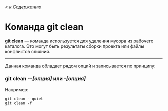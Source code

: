 ###### [< к Содержанию](/readme.md)

# Команда **git clean**

**git clean** — команда используется для удаления мусора из рабочего каталога. Это могут быть результаты сборки проекта или файлы конфликтов слияний.

---

Данная команда обладает рядом опций и записывается по принципу:

### **git clean** --*[опция]* или -*[опция]*

Например:
```
git clean --quiet
git clean -f
```